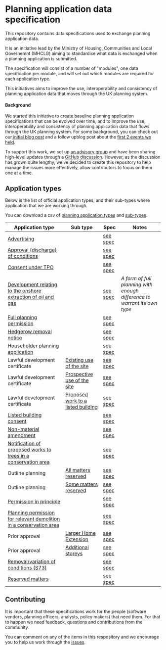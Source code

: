 # Planning application data specification

This repository contains data specifications used to exchange planning application data.

It is an initiative lead by the Ministry of Housing, Communities and Local Governemnt (MHCLG) aiming to standardise what data is exchanged when a planning application is submitted.

The specification will consist of a number of "modules", one data specification per module, and will set out which modules are required for each application type.

This initiatives aims to improve the use, interoperability and consistency of planning application data that moves through the UK planning system.

#### Background

We started this initiative to create baseline planning application specifications that can be evolved over time, and to improve the use, interoperability and consistency of planning application data that flows through the UK planning system. For some background, you can check out our[ initial blog post](https://mhclgdigital.blog.gov.uk/2024/10/18/using-data-design-to-transform-the-planning-application-process-get-involved/) and a follow upblog post about the [first 2 events we held](https://mhclgdigital.blog.gov.uk/2024/12/06/digital-planning-developing-planning-applications-specifications-in-the-open/).

To support this work, we set up [an advisory group](https://design.planning.data.gov.uk/advisory-group) and have been sharing high-level updates through a [GitHub discussion](https://github.com/digital-land/data-standards-backlog/discussions/98). However, as the discussion has grown quite lengthy, we’ve decided to create this repository to help manage the issues more effectively, allow contributors to focus on them one at a time.


## Application types

Below is the list of official application types, and their sub-types where application that we are working through.

You can download a csv of [planning application types](https://github.com/digital-land/planning-application-data-specification/blob/main/data/planning-application-type.csv) and [sub-types](http://github.com/digital-land/planning-application-data-specification/blob/main/data/planning-application-sub-type.csv).

| Application type | Sub type | Spec | Notes |
|---|---|---|---|
| [Advertising](https://github.com/digital-land/planning-application-data-specification/discussions/171) | | [see spec](https://github.com/digital-land/planning-application-data-specification/blob/main/specification/application/advertising.md) | |
| [Approval (discharge) of conditions](https://github.com/digital-land/planning-application-data-specification/discussions/173) | | [see spec](https://github.com/digital-land/planning-application-data-specification/blob/main/specification/application/approval-condition.md) | |
| [Consent under TPO](https://github.com/digital-land/planning-application-data-specification/discussions/220) | | [see spec](https://github.com/digital-land/planning-application-data-specification/blob/main/specification/application/consent-under-tpo.md) | |
| [Development relating to the onshore extraction of oil and gas](https://github.com/digital-land/planning-application-data-specification/discussions/176) | | [see spec](https://github.com/digital-land/planning-application-data-specification/blob/main/specification/application/extraction-oil-gas.md) | _A form of full planning with enough difference to warrant its own type_ |
| [Full planning permission](https://github.com/digital-land/planning-application-data-specification/discussions/167) | | [see spec](https://github.com/digital-land/planning-application-data-specification/blob/main/specification/application/full.md) | |
| [Hedgerow removal notice](https://github.com/digital-land/planning-application-data-specification/discussions/218) | | [see spec](https://github.com/digital-land/planning-application-data-specification/blob/main/specification/application/hedgerow-removal.md) | |
| [Householder planning application](https://github.com/digital-land/planning-application-data-specification/discussions/166) | | [see spec](https://github.com/digital-land/planning-application-data-specification/blob/main/specification/application/hh.md) | |
| Lawful development certificate | [Existing use of the site](https://github.com/digital-land/planning-application-data-specification/discussions/182) | [see spec](https://github.com/digital-land/planning-application-data-specification/blob/main/specification/application/ldc-ldc-existing-use.md) | |
| Lawful development certificate | [Prospective use of the site](https://github.com/digital-land/planning-application-data-specification/discussions/181) | [see spec](https://github.com/digital-land/planning-application-data-specification/blob/main/specification/application/ldc-ldc-prospective-use.md) | |
| Lawful development certificate | [Proposed work to a listed building](https://github.com/digital-land/planning-application-data-specification/discussions/180) | [see spec](https://github.com/digital-land/planning-application-data-specification/blob/main/specification/application/ldc-ldc-proposed-work-lb.md) | |
| [Listed building consent](https://github.com/digital-land/planning-application-data-specification/discussions/170) | | [see spec](https://github.com/digital-land/planning-application-data-specification/blob/main/specification/application/lbc.md) | |
| [Non-material amendment](https://github.com/digital-land/planning-application-data-specification/discussions/174) | | [see spec](https://github.com/digital-land/planning-application-data-specification/blob/main/specification/application/non-material-amendment.md) | |
| [Notification of proposed works to trees in a conservation area](https://github.com/digital-land/planning-application-data-specification/discussions/219) | | [see spec](https://github.com/digital-land/planning-application-data-specification/blob/main/specification/application/notice-trees-in-con-area.md) | |
| Outline planning | [All matters reserved](https://github.com/digital-land/planning-application-data-specification/discussions/179) | [see spec](https://github.com/digital-land/planning-application-data-specification/blob/main/specification/application/outline-outline-all.md) | |
| Outline planning | [Some matters reserved](https://github.com/digital-land/planning-application-data-specification/discussions/178) | [see spec](https://github.com/digital-land/planning-application-data-specification/blob/main/specification/application/outline-outline-some.md) | |
| [Permission in principle](https://github.com/digital-land/planning-application-data-specification/discussions/175) | | [see spec](https://github.com/digital-land/planning-application-data-specification/blob/main/specification/application/pip.md) | |
| [Planning permission for relevant demolition in a conservation area](https://github.com/digital-land/planning-application-data-specification/discussions/169) | | [see spec](https://github.com/digital-land/planning-application-data-specification/blob/main/specification/application/demolition-con-area.md) | |
| Prior approval | [Larger Home Extension](https://github.com/digital-land/planning-application-data-specification/discussions/183) | [see spec](https://github.com/digital-land/planning-application-data-specification/blob/main/specification/application/prior-approval-pa-extension.md) | |
| Prior approval | [Additional storeys](https://github.com/digital-land/planning-application-data-specification/discussions/184) | [see spec](https://github.com/digital-land/planning-application-data-specification/blob/main/specification/application/prior-approval-pa-storey.md) | |
| [Removal/variation of conditions (S73)](https://github.com/digital-land/planning-application-data-specification/discussions/172) | | [see spec](https://github.com/digital-land/planning-application-data-specification/blob/main/specification/application/s73.md) | |
| [Reserved matters](https://github.com/digital-land/planning-application-data-specification/discussions/168) | | [see spec](https://github.com/digital-land/planning-application-data-specification/blob/main/specification/application/reserved-matters.md) | |


## Contributing

It is important that these specifications work for the people (software vendors, planning officers, analysts, policy makers) that need them. For that to happen we need feedback, questions and contributions from the community.

You can comment on any of the items in this respository and we encourage you to help us work through the [issues](https://github.com/digital-land/planning-application-data-specification/issues).

